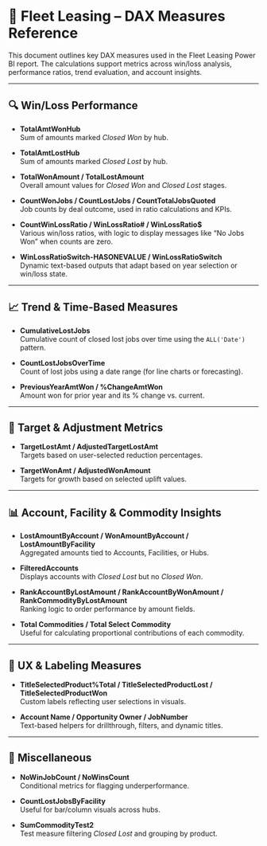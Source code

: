 # 🧮 Fleet Leasing – DAX Measures Reference

This document outlines key DAX measures used in the Fleet Leasing Power BI report. The calculations support metrics across win/loss analysis, performance ratios, trend evaluation, and account insights.

---

## 🔍 Win/Loss Performance

- **TotalAmtWonHub**  
  Sum of amounts marked *Closed Won* by hub.

- **TotalAmtLostHub**  
  Sum of amounts marked *Closed Lost* by hub.

- **TotalWonAmount / TotalLostAmount**  
  Overall amount values for *Closed Won* and *Closed Lost* stages.

- **CountWonJobs / CountLostJobs / CountTotalJobsQuoted**  
  Job counts by deal outcome, used in ratio calculations and KPIs.

- **CountWinLossRatio / WinLossRatio# / WinLossRatio$**  
  Various win/loss ratios, with logic to display messages like “No Jobs Won” when counts are zero.

- **WinLossRatioSwitch-HASONEVALUE / WinLossRatioSwitch**  
  Dynamic text-based outputs that adapt based on year selection or win/loss state.

---

## 📈 Trend & Time-Based Measures

- **CumulativeLostJobs**  
  Cumulative count of closed lost jobs over time using the `ALL('Date')` pattern.

- **CountLostJobsOverTime**  
  Count of lost jobs using a date range (for line charts or forecasting).

- **PreviousYearAmtWon / %ChangeAmtWon**  
  Amount won for prior year and its % change vs. current.

---

## 🎯 Target & Adjustment Metrics

- **TargetLostAmt / AdjustedTargetLostAmt**  
  Targets based on user-selected reduction percentages.

- **TargetWonAmt / AdjustedWonAmount**  
  Targets for growth based on selected uplift values.

---

## 📊 Account, Facility & Commodity Insights

- **LostAmountByAccount / WonAmountByAccount / LostAmountByFacility**  
  Aggregated amounts tied to Accounts, Facilities, or Hubs.

- **FilteredAccounts**  
  Displays accounts with *Closed Lost* but no *Closed Won*.

- **RankAccountByLostAmount / RankAccountByWonAmount / RankCommodityByLostAmount**  
  Ranking logic to order performance by amount fields.

- **Total Commodities / Total Select Commodity**  
  Useful for calculating proportional contributions of each commodity.

---

## 🧩 UX & Labeling Measures

- **TitleSelectedProduct%Total / TitleSelectedProductLost / TitleSelectedProductWon**  
  Custom labels reflecting user selections in visuals.

- **Account Name / Opportunity Owner / JobNumber**  
  Text-based helpers for drillthrough, filters, and dynamic titles.

---

## 🔄 Miscellaneous

- **NoWinJobCount / NoWinsCount**  
  Conditional metrics for flagging underperformance.

- **CountLostJobsByFacility**  
  Useful for bar/column visuals across hubs.

- **SumCommodityTest2**  
  Test measure filtering *Closed Lost* and grouping by product.
